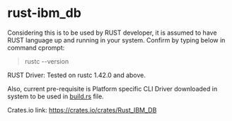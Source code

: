 # rust-ibm_db
Considering this is to be used by RUST developer, it is assumed to have RUST language up and running in your system.
Confirm by typing below in command cprompt:
>rustc --version

RUST Driver:
Tested on rustc 1.42.0 and above.

Also, current pre-requisite is Platform specific CLI Driver downloaded in system to be used in [build.rs](build.rs) file.

Crates.io link: https://crates.io/crates/Rust_IBM_DB